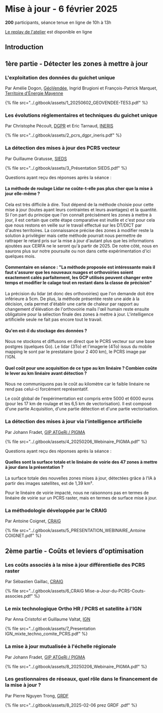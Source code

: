 # Mise à jour - 6 février 2025

**200** participants, séance tenue en ligne de 10h à 13h

[Le replay de l'atelier](https://tube.numerique.gouv.fr/w/nxFYNxy1miVuqDmiwXmMU6) est disponible en ligne

## Introduction

## 1ère partie - Détecter les zones à mettre à jour

### L'exploitation des données du guichet unique

Par Amélie Dogon, [GéoVendée](http://www.geovendee.fr/accueil), Ingrid Brugioni et François-Patrick Marquet, [Territoire d’Énergie Mayenne](https://www.territoire-energie53.fr/)

{% file src="../.gitbook/assets/1_20250602_GEOVENDEE-TE53.pdf" %}

### Les évolutions réglementaires et techniques du guichet unique

Par Christophe Pécoult, [DGPR](https://www.ecologie.gouv.fr/direction-generale-prevention-risques-dgpr) et Eric Tarnaud, [INERIS](https://www.ineris.fr/fr)



{% file src="../.gitbook/assets/2_pcrs_dgpr_ineris.pdf" %}

### La détection des mises à jour des PCRS vecteur

Par Guillaume Gratusse, [SIEDS](https://www.sieds.fr/)

{% file src="../.gitbook/assets/3_Présentation SIEDS.pdf" %}

Questions ayant reçu des réponses après la séance :

#### La méthode de roulage Lidar ne coûte-t-elle pas plus cher que la mise à jour elle-même ?

Cela est très difficile à dire. Tout dépend de la méthode choisie pour cette mise à jour (toutes ayant leurs contraintes et leurs avantages) et la quantité. Si l'on part du principe que l'on connaît précisément les zones à mettre à jour, il est certain que cette étape comparative est inutile et c'est pour cela que nous restons en veille sur le travail effectué sur les DT/DICT par d'autres territoires. La connaissance précise des zones à modifier reste la solution à privilégier mais cette méthode pourrait nous permettre de rattraper le retard pris sur la mise à jour d'autant plus que les informations ajoutées aux CERFA ne le seront qu'à partir de 2025. De notre côté, nous en saurons plus sur notre poursuite ou non dans cette expérimentation d'ici quelques mois.

#### Commentaire en séance : "La méthode proposée est intéressante mais il faut s'assurer que les nouveaux nuages et orthovoiries soient exactement calés parfaitement, les GCP utilisés peuvent changer entre temps et modifier le calage tout en restant dans la classe de précision"

La précision du lidar (et donc des orthovoiries) que l'on demande doit être inférieure à 5cm. De plus, la méthode présentée reste une aide à la décision, cela permet d'établir une carte de chaleur par rapport au changement d'élévation de l'orthovoirie mails l'œil humain reste ensuite obligatoire pour la sélection finale des zones à mettre à jour. L'intelligence artificielle seule ne fait pas encore tout le travail.

#### Qu'en est-il du stockage des données ?&#x20;

Nous ne stockons et diffusons en direct que le PCRS vecteur sur une base postgres (quelques Go). Le lidar (3To) et l'imagerie (4To) issus du mobile mapping le sont par le prestataire (pour 2 400 km), le PCRS image par l'IGN.

#### Quel coût pour une acquisition de ce type au km linéaire ? Combien coûte le lever au km linéaire avant détection ?&#x20;

Nous ne communiquons pas le coût au kilomètre car le faible linéaire ne rend pas celui-ci forcément représentatif.

Le coût global de l'expérimentation est compris entre 5000 et 6000 euros (pour les 17 km de roulage et les 6,5 km de vectorisation). Il est composé d'une partie Acquisition, d'une partie détection et d'une partie vectorisation.

### La détection des mises à jour via l'intelligence artificielle

Par Johann Fradet, [GIP ATGeRi / PIGMA](https://gipatgeri.fr/)

{% file src="../.gitbook/assets/4_20250206_Webinaire_PIGMA.pdf" %}

Questions ayant reçu des réponses après la séance :

#### Quelles sont la surface totale et le linéaire de voirie des 47 zones à mettre à jour dans la présentation ?

La surface totale des nouvelles zones mises à jour, détectées grâce à l'IA à partir des images satellites, est de 1,39 km².

Pour le linéaire de voirie impacté, nous ne raisonnons pas en termes de linéaire de voirie sur un PCRS raster, mais en termes de surface mise à jour.

### La méthodologie développée par le CRAIG

Par Antoine Coignet, [CRAIG](https://www.craig.fr/)



{% file src="../.gitbook/assets/5_PRESENTATION_WEBINAIRE_Antoine COIGNET.pdf" %}

## 2ème partie - Coûts et leviers d'optimisation

### Les coûts associés à la mise à jour différentielle des PCRS raster

Par Sébastien Gaillac, [CRAIG](https://www.craig.fr/)



{% file src="../.gitbook/assets/6_CRAIG Mise-a-Jour-du-PCRS-Couts-associes.pdf" %}

### Le mix technologique Ortho HR / PCRS et satellite à l'IGN

Par Anna Cristofol et Guillaume Valtat, [IGN](https://www.ign.fr/)



{% file src="../.gitbook/assets/7_Presentation IGN_mixte_techno_comite_PCRS.pdf" %}

### La mise à jour mutualisée à l'échelle régionale

Par Johann Fradet, [GIP ATGeRi / PIGMA](https://gipatgeri.fr/)



{% file src="../.gitbook/assets/8_20250206_Webinaire_PIGMA.pdf" %}

### Les gestionnaires de réseaux, quel rôle dans le financement de la mise à jour ?

Par Pierre Nguyen Trong, [GRDF](https://www.grdf.fr/)



{% file src="../.gitbook/assets/8_2025-02-06 prez GRDF .pdf" %}
